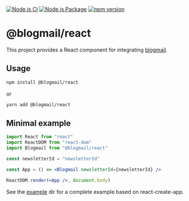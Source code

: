 [![Node.js CI](https://github.com/blogmail/blogmail-react/workflows/Node.js%20CI/badge.svg?branch=master)](https://github.com/blogmail/blogmail-react/actions?query=workflow%3A%22Node.js+CI%22) [![Node.js Package](https://github.com/blogmail/blogmail-react/workflows/Node.js%20Package/badge.svg)](https://github.com/blogmail/blogmail-react/actions?query=workflow%3A%22Node.js+Package%22) [![npm version](https://img.shields.io/npm/v/@blogmail/react.svg?style=flat-square)](https://www.npmjs.com/package/@blogmail/react)

# @blogmail/react

This project provides a React component for integrating [blogmail](https://blogmail.co/).

## Usage

```sh
npm install @blogmail/react
```

or

```sh
yarn add @blogmail/react
```

## Minimal example

```jsx
import React from "react"
import ReactDOM from "react-dom"
import Blogmail from "@blogmail/react"

const newsletterId = "newsletterId"

const App = () => <Blogmail newsletterId={newsletterId} />

ReactDOM.render(<App />, document.body)
```

See the [example](example/) dir for a complete example based on react-create-app.
